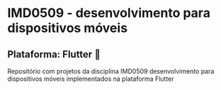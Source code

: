 # IMD0509 - desenvolvimento para dispositivos móveis 

## Plataforma: Flutter 📱

Repositório com projetos da disciplina IMD0509 desenvolvimento para dispositivos móveis implementados na plataforma Flutter
